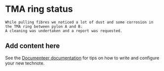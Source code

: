 # TMA ring status

```{abstract}
While pulling fibres we noticed a lot of dust and some corrosion in the TMA ring between pylon A and B. 
A cleaning was undertaken and a report was requested. 
```

## Add content here

See the [Documenteer documentation](https://documenteer.lsst.io/technotes/index.html) for tips on how to write and configure your new technote.
